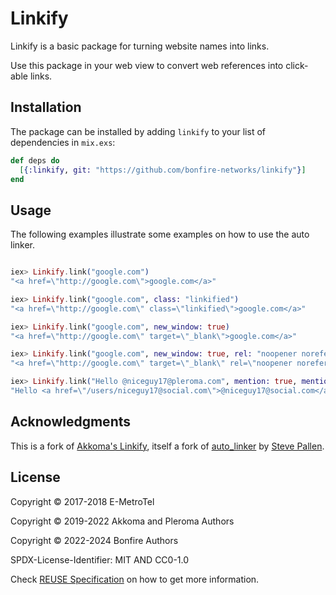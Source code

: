 # Linkify

Linkify is a basic package for turning website names into links.

Use this package in your web view to convert web references into click-able links.

## Installation

The package can be installed by adding `linkify` to your list of dependencies in `mix.exs`:

```elixir
def deps do
  [{:linkify, git: "https://github.com/bonfire-networks/linkify"}]
end
```

## Usage

The following examples illustrate some examples on how to use the auto linker.

```elixir

iex> Linkify.link("google.com")
"<a href=\"http://google.com\">google.com</a>"

iex> Linkify.link("google.com", class: "linkified")
"<a href=\"http://google.com\" class=\"linkified\">google.com</a>"

iex> Linkify.link("google.com", new_window: true)
"<a href=\"http://google.com\" target=\"_blank\">google.com</a>"

iex> Linkify.link("google.com", new_window: true, rel: "noopener noreferrer")
"<a href=\"http://google.com\" target=\"_blank\" rel=\"noopener noreferrer\">google.com</a>"

iex> Linkify.link("Hello @niceguy17@pleroma.com", mention: true, mention_prefix: "/users/")
"Hello <a href=\"/users/niceguy17@social.com\">@niceguy17@social.com</a>"
```

<!-- See the [Docs](https://hexdocs.pm/linkify/) for more examples -->

## Acknowledgments

This is a fork of [Akkoma's Linkify](https://akkoma.dev/AkkomaGang/linkify.git), itself a fork of [auto_linker](https://github.com/smpallen99/auto_linker) by [Steve Pallen](https://github.com/smpallen99).

## License

Copyright © 2017-2018 E-MetroTel

Copyright © 2019-2022 Akkoma and Pleroma Authors

Copyright © 2022-2024 Bonfire Authors

SPDX-License-Identifier: MIT AND CC0-1.0

Check [REUSE Specification](https://reuse.software/spec/) on how to get more information.
